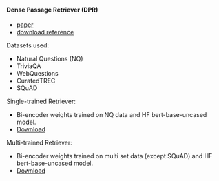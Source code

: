 
#### Dense Passage Retriever (DPR)
- [paper](https://arxiv.org/pdf/2004.04906.pdf)
- [download reference](https://github.com/facebookresearch/DPR/blob/master/data/download_data.py)

Datasets used:
* Natural Questions (NQ)
* TriviaQA 
* WebQuestions 
* CuratedTREC 
* SQuAD

Single-trained Retriever:
- Bi-encoder weights trained on NQ data and HF bert-base-uncased model.
- [Download](https://dl.fbaipublicfiles.com/dpr/checkpoint/retriever/single/nq/hf_bert_base.cp)

Multi-trained Retriever:
- Bi-encoder weights trained on multi set data (except SQuAD) and HF bert-base-uncased model.
- [Download](https://dl.fbaipublicfiles.com/dpr/checkpoint/retriver/multiset/hf_bert_base.cp)
